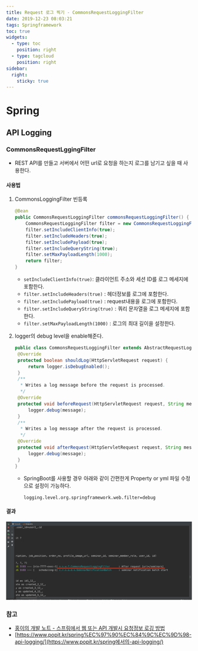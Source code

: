 ```yaml
---
title: Request 로그 찍기 - CommonsRequestLoggingFilter
date: 2019-12-23 08:03:21
tags: Springframework
toc: true
widgets:
  - type: toc
    position: right
  - type: tagcloud
    position: right
sidebar:
  right:
    sticky: true
---
```


# Spring

## API Logging

### CommonsRequestLggingFilter
<!-- more -->
- REST API를 만들고 서버에서 어떤 url로 요청을 하는지 로그를 남기고 싶을 때 사용한다.

#### 사용법

1. CommonsLoggingFilter 빈등록

   ```java
   @Bean
   public CommonsRequestLoggingFilter commonsRequestLoggingFilter() {
       CommonsRequestLoggingFilter filter = new CommonsRequestLoggingFilter();
       filter.setIncludeClientInfo(true);
       filter.setIncludeHeaders(true);
       filter.setIncludePayload(true);
       filter.setIncludeQueryString(true);
       filter.setMaxPayloadLength(1000);
       return filter;
   }
   ```

   - `setIncludeClientInfo(true)`: 클라이언트 주소와 세션 ID를 로그 메세지에 포함한다.
   - `filter.setIncludeHeaders(true)` : 헤더정보를 로그에 포함한다.
   - `filter.setIncludePayload(true)` : request내용을 로그에 포함한다.
   - `filter.setIncludeQueryString(true)` : 쿼리 문자열을 로그 메세지에 포함한다.
   - `filter.setMaxPayloadLength(1000)` : 로그의 최대 길이을 설정한다.

2. logger의 debug level을 enable해준다.

   ```java
   public class CommonsRequestLoggingFilter extends AbstractRequestLoggingFilter {
   	@Override
   	protected boolean shouldLog(HttpServletRequest request) {
   		return logger.isDebugEnabled();
   	}
   	/**
   	 * Writes a log message before the request is processed.
   	 */
   	@Override
   	protected void beforeRequest(HttpServletRequest request, String message) {
   		logger.debug(message);
   	}
   	/**
   	 * Writes a log message after the request is processed.
   	 */
   	@Override
   	protected void afterRequest(HttpServletRequest request, String message) {
   		logger.debug(message);
   	}
   }
   ```

   - SpringBoot를 사용할 경우 아래와 같이 간편한게 Property or yml 파일 수정으로 설정이 가능하다.

     ```properties
     logging.level.org.springframework.web.filter=debug
     ```

#### 결과

![CommonsLoggingFilter01](/images/spring/CommonsLoggingFIlter/CommonsLoggingFilter01.png)

### 참고

- [홍이의 개발 노트 - 스프링에서 웹 또는 API 개발시 요청정보 로깅 방법](https://sbcoba.tistory.com/40)
- [https://www.popit.kr/spring%EC%97%90%EC%84%9C%EC%9D%98-api-logging/](https://www.popit.kr/spring에서의-api-logging/)

<br><br>